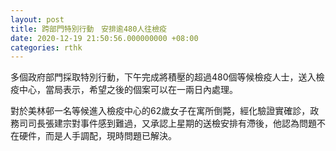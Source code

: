 ```yaml
---
layout: post
title: 跨部門特別行動　安排逾480人往檢疫
date: 2020-12-19 21:50:56.000000000 +08:00
categories: rthk
---
```


多個政府部門採取特別行動，下午完成將積壓的超過480個等候檢疫人士，送入檢疫中心，當局表示，希望之後的個案可以在一兩日內處理。

對於美林邨一名等候進入檢疫中心的62歲女子在寓所倒斃，經化驗證實確診，政務司司長張建宗對事件感到難過，又承認上星期的送檢安排有滯後，他認為問題不在硬件，而是人手調配，現時問題已解決。
